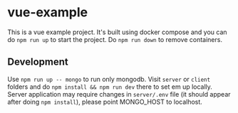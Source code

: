 # vue-example

This is a vue example project. It's built using docker compose and you can do `npm run up` to start the project. Do `npm run down` to remove containers.

## Development

Use `npm run up -- mongo` to run only mongodb. Visit `server` or `client` folders and do `npm install && npm run dev` there to set em up locally. Server application may require changes in `server/.env` file (it should appear after doing `npm install`), please point MONGO_HOST to localhost.
